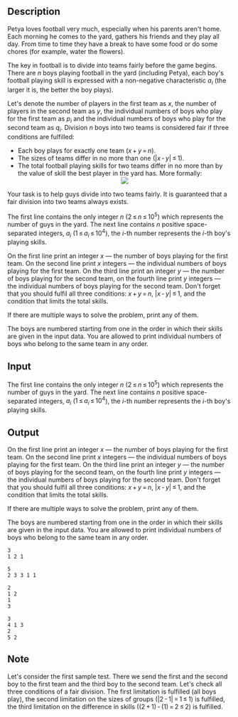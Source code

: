 ## Description

<div><p>Petya loves football very much, especially when his parents aren't home. Each morning he comes to the yard, gathers his friends and they play all day. From time to time they have a break to have some food or do some chores (for example, water the flowers).</p><p>The key in football is to divide into teams fairly before the game begins. There are <span class="tex-span"><i>n</i></span> boys playing football in the yard (including Petya), each boy's football playing skill is expressed with a non-negative characteristic <span class="tex-span"><i>a</i><sub class="lower-index"><i>i</i></sub></span> (the larger it is, the better the boy plays). </p><p>Let's denote the number of players in the first team as <span class="tex-span"><i>x</i></span>, the number of players in the second team as <span class="tex-span"><i>y</i></span>, the individual numbers of boys who play for the first team as <span class="tex-span"><i>p</i><sub class="lower-index"><i>i</i></sub></span> and the individual numbers of boys who play for the second team as <span class="tex-span"><i>q</i><sub class="lower-index"><i>i</i></sub></span>. Division <span class="tex-span"><i>n</i></span> boys into two teams is considered fair if three conditions are fulfilled:</p><ul> <li> Each boy plays for exactly one team (<span class="tex-span"><i>x</i> + <i>y</i> = <i>n</i></span>). </li><li> The sizes of teams differ in no more than one (<span class="tex-span">|<i>x</i> - <i>y</i>| ≤ 1</span>). </li><li> The total football playing skills for two teams differ in no more than by the value of skill the best player in the yard has. More formally: <center class="tex-equation"><img align="middle" class="tex-formula" src="file://RUoPApts.png" style="max-width: 100.0%;max-height: 100.0%;"></center></li></ul><p>Your task is to help guys divide into two teams fairly. It is guaranteed that a fair division into two teams always exists.</p></div><div class="input-specification"><p>The first line contains the only integer <span class="tex-span"><i>n</i></span> (<span class="tex-span">2 ≤ <i>n</i> ≤ 10<sup class="upper-index">5</sup></span>) which represents the number of guys in the yard. The next line contains <span class="tex-span"><i>n</i></span> positive space-separated integers, <span class="tex-span"><i>a</i><sub class="lower-index"><i>i</i></sub></span> (<span class="tex-span">1 ≤ <i>a</i><sub class="lower-index"><i>i</i></sub> ≤ 10<sup class="upper-index">4</sup></span>), the <span class="tex-span"><i>i</i></span>-th number represents the <span class="tex-span"><i>i</i></span>-th boy's playing skills. </p></div><div class="output-specification"><p>On the first line print an integer <span class="tex-span"><i>x</i></span> — the number of boys playing for the first team. On the second line print <span class="tex-span"><i>x</i></span> integers — the individual numbers of boys playing for the first team. On the third line print an integer <span class="tex-span"><i>y</i></span> — the number of boys playing for the second team, on the fourth line print <span class="tex-span"><i>y</i></span> integers — the individual numbers of boys playing for the second team. Don't forget that you should fulfil all three conditions: <span class="tex-span"><i>x</i> + <i>y</i> = <i>n</i></span>, <span class="tex-span">|<i>x</i> - <i>y</i>| ≤ 1</span>, and the condition that limits the total skills.</p><p>If there are multiple ways to solve the problem, print any of them.</p><p>The boys are numbered starting from one in the order in which their skills are given in the input data. You are allowed to print individual numbers of boys who belong to the same team in any order.</p></div>

## Input

<p>The first line contains the only integer <span class="tex-span"><i>n</i></span> (<span class="tex-span">2 ≤ <i>n</i> ≤ 10<sup class="upper-index">5</sup></span>) which represents the number of guys in the yard. The next line contains <span class="tex-span"><i>n</i></span> positive space-separated integers, <span class="tex-span"><i>a</i><sub class="lower-index"><i>i</i></sub></span> (<span class="tex-span">1 ≤ <i>a</i><sub class="lower-index"><i>i</i></sub> ≤ 10<sup class="upper-index">4</sup></span>), the <span class="tex-span"><i>i</i></span>-th number represents the <span class="tex-span"><i>i</i></span>-th boy's playing skills. </p>

## Output

<p>On the first line print an integer <span class="tex-span"><i>x</i></span> — the number of boys playing for the first team. On the second line print <span class="tex-span"><i>x</i></span> integers — the individual numbers of boys playing for the first team. On the third line print an integer <span class="tex-span"><i>y</i></span> — the number of boys playing for the second team, on the fourth line print <span class="tex-span"><i>y</i></span> integers — the individual numbers of boys playing for the second team. Don't forget that you should fulfil all three conditions: <span class="tex-span"><i>x</i> + <i>y</i> = <i>n</i></span>, <span class="tex-span">|<i>x</i> - <i>y</i>| ≤ 1</span>, and the condition that limits the total skills.</p><p>If there are multiple ways to solve the problem, print any of them.</p><p>The boys are numbered starting from one in the order in which their skills are given in the input data. You are allowed to print individual numbers of boys who belong to the same team in any order.</p>





```input1
3
1 2 1

```




```input2
5
2 3 3 1 1

```




```output1
2
1 2 
1
3 

```




```output2
3
4 1 3 
2
5 2 

```



## Note

<p>Let's consider the first sample test. There we send the first and the second boy to the first team and the third boy to the second team. Let's check all three conditions of a fair division. The first limitation is fulfilled (all boys play), the second limitation on the sizes of groups (<span class="tex-span">|2 - 1| = 1 ≤ 1</span>) is fulfilled, the third limitation on the difference in skills (<span class="tex-span">(2 + 1) - (1) = 2 ≤ 2</span>) is fulfilled.</p>
